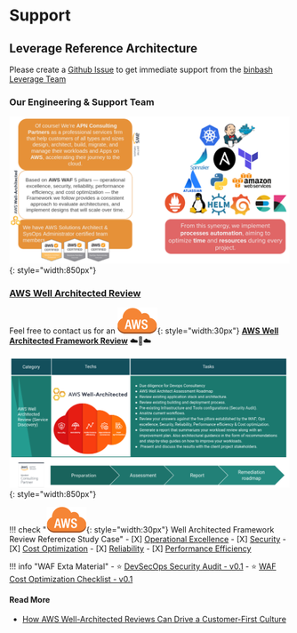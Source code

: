 # Support

## Leverage Reference Architecture

Please create a [Github Issue](https://github.com/binbashar/le-tf-infra-aws/issues/new/choose) to
get immediate support from the [binbash Leverage Team](https://www.binbash.co)

### Our Engineering & Support Team

![leverage-aws-waf](/assets/images/services/ref-architecture-waf-team.png "Leverage"){: style="width:850px"}

### [AWS Well Architected Review](https://aws.amazon.com/architecture/well-architected/)

Feel free to contact us for an ![leverage-aws](/assets/images/icons/aws-emojipack/General_AWScloud.png "AWS"){: style="width:30px"}
[**AWS Well Architected Framework Review**](https://drive.google.com/file/d/16VOOy5LmSqkFZ5vFpoURDeifEWpjMHtJ/view?usp=sharing) 
:cloud::rocket::cloud:

![leverage-aws-waf](/assets/images/services/ref-architecture-waf-review.png "Leverage"){: style="width:850px"}

!!! check "![leverage-aws](/assets/images/icons/aws-emojipack/General_AWScloud.png "AWS"){: style="width:30px"} Well Architected Framework Review Reference Study Case"
    - [X] [Operational Excellence](https://drive.google.com/file/d/1NQScQo0skHjbm-hG0kOJ6zvBwb0M2qLx/view?usp=sharing)
    - [X] [Security](https://drive.google.com/file/d/10TAb2h-P4yaF9WIau5rfIWtazwHvMpUH/view?usp=sharing)
    - [X] [Cost Optimization](https://drive.google.com/file/d/1Eoj9YuTHSbXWt6ASxq3WwO7snto5YrcB/view?usp=sharing)
    - [X] [Reliability](https://drive.google.com/file/d/1KYZC-wTXn2PSVIEtikx9PFOwK2SoCxD8/view?usp=sharing)
    - [X] [Performance Efficiency](https://drive.google.com/file/d/1B2T-ACEuy6HqHTBhSuRbqS9tNiaVxjQR/view?usp=sharing)
 
!!! info "WAF Exta Material"
    - :star: [DevSecOps Security Audit - v0.1](https://drive.google.com/file/d/154ejAyjzAIdcEMGVUCXHZPNkBRc-gxwS/view?usp=sharing)
    - :star: [WAF Cost Optimization Checklist - v0.1](https://drive.google.com/file/d/18boU7ppcBDU5eCm1TGWcjVMM8IrFj6QJ/view?usp=sharing)
 
#### Read More
* [How AWS Well-Architected Reviews Can Drive a Customer-First Culture](https://aws.amazon.com/blogs/apn/how-aws-well-architected-reviews-can-drive-a-customer-first-culture/)